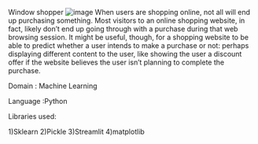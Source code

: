 Window shopper
![image](https://user-images.githubusercontent.com/80200174/151667273-0b5a414f-6180-43d3-b70b-562808442db3.png)
When users are shopping online, not all will end up purchasing something. 
Most visitors to an online shopping website, in fact, likely don’t end up going through with a purchase during that web browsing session. 
It might be useful, though, for a shopping website to be able to predict whether a user intends to make a purchase or not: perhaps displaying different content to the user,
 like showing the user a discount offer if the website believes the user isn’t planning to complete the purchase.
 
Domain : Machine Learning

Language :Python

Libraries used:

1)Sklearn
2)Pickle
3)Streamlit
4)matplotlib




